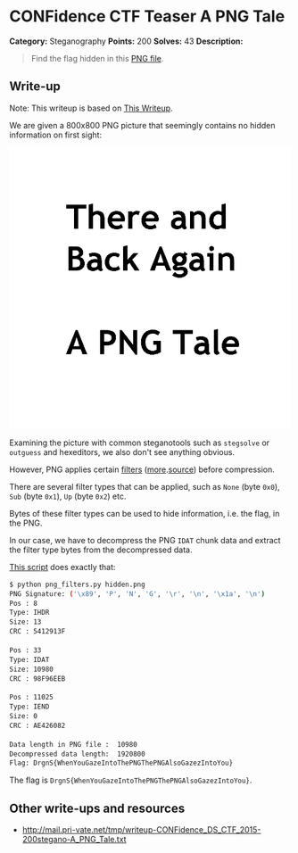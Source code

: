 # CONFidence CTF Teaser A PNG Tale

**Category:** Steganography
**Points:** 200
**Solves:** 43
**Description:**

> Find the flag hidden in this [PNG file](hidden.png).

## Write-up

Note: This writeup is based on [This Writeup](http://mail.pri-vate.net/tmp/writeup-CONFidence_DS_CTF_2015-200stegano-A_PNG_Tale.txt).

We are given a 800x800 PNG picture that seemingly contains no hidden information on first sight:

![](hidden.png)

Examining the picture with common steganotools such as `stegsolve` or `outguess` and hexeditors, we also don't see anything obvious.

However, PNG applies certain [filters](http://www.w3.org/TR/PNG-Filters.html) ([more](http://www.libpng.org/pub/png/book/chapter09.html).[source](http://en.wikipedia.org/wiki/Portable_Network_Graphics#Filtering)) before compression.

There are several filter types that can be applied, such as `None` (byte `0x0`), `Sub` (byte `0x1`), `Up` (byte `0x2`) etc.

Bytes of these filter types can be used to hide information, i.e. the flag, in the PNG.

In our case, we have to decompress the PNG `IDAT` chunk data and extract the filter type bytes from the decompressed data.

[This script](png_filters.py) does exactly that:

```bash
$ python png_filters.py hidden.png 
PNG Signature: ('\x89', 'P', 'N', 'G', '\r', '\n', '\x1a', '\n')
Pos : 8
Type: IHDR
Size: 13
CRC : 5412913F

Pos : 33
Type: IDAT
Size: 10980
CRC : 98F96EEB

Pos : 11025
Type: IEND
Size: 0
CRC : AE426082

Data length in PNG file :  10980
Decompressed data length:  1920800
Flag: DrgnS{WhenYouGazeIntoThePNGThePNGAlsoGazezIntoYou}
```

The flag is `DrgnS{WhenYouGazeIntoThePNGThePNGAlsoGazezIntoYou}`.

## Other write-ups and resources

* <http://mail.pri-vate.net/tmp/writeup-CONFidence_DS_CTF_2015-200stegano-A_PNG_Tale.txt>

